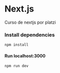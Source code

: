 # Next.js
Curso de nextjs por platzi

### Install dependencies
```sh
npm install
```
#### Run localhost:3000
```sh
npm run dev
```
 